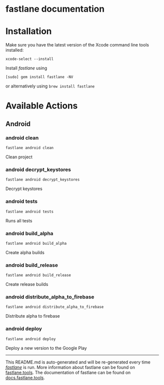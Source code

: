 fastlane documentation
================
# Installation

Make sure you have the latest version of the Xcode command line tools installed:

```
xcode-select --install
```

Install _fastlane_ using
```
[sudo] gem install fastlane -NV
```
or alternatively using `brew install fastlane`

# Available Actions
## Android
### android clean
```
fastlane android clean
```
Clean project
### android decrypt_keystores
```
fastlane android decrypt_keystores
```
Decrypt keystores
### android tests
```
fastlane android tests
```
Runs all tests
### android build_alpha
```
fastlane android build_alpha
```
Create alpha builds
### android build_release
```
fastlane android build_release
```
Create release builds
### android distribute_alpha_to_firebase
```
fastlane android distribute_alpha_to_firebase
```
Distribute alpha to firebase
### android deploy
```
fastlane android deploy
```
Deploy a new version to the Google Play

----

This README.md is auto-generated and will be re-generated every time [_fastlane_](https://fastlane.tools) is run.
More information about fastlane can be found on [fastlane.tools](https://fastlane.tools).
The documentation of fastlane can be found on [docs.fastlane.tools](https://docs.fastlane.tools).
